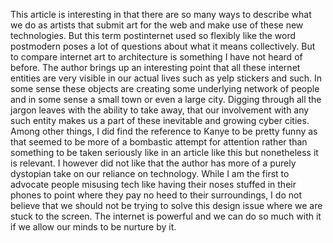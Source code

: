 This article is interesting in that there are so many ways to describe what we do as artists that submit art for the web and make use of these new technologies.  But this term postinternet used so flexibly like the word postmodern poses a lot of questions about what it means collectively.  But to compare internet art to architecture is something I have not heard of before.  The author brings up an interesting point that all these internet entities are very visible in our actual lives such as yelp stickers and such.  In some sense these objects are creating some underlying network of people and in some sense a small town or even a large city.  Digging through all the jargon leaves with the ability to take away, that our involvement with any such entity makes us a part of these inevitable and growing cyber cities. 
Among other things, I did find the reference to Kanye to be pretty funny as that seemed to be more of a bombastic attempt for attention rather than something to be taken seriously like in an article like this but nonetheless it is relevant.  I however did not like that the author has more of a purely dystopian take on our reliance on technology.  While I am the first to advocate people misusing tech like having their noses stuffed in their phones to point where they pay no heed to their surroundings, I do not believe that we should not be trying to solve this design issue where we are stuck to the screen.  The internet is powerful and we can do so much with it if we allow our minds to be nurture by it.
